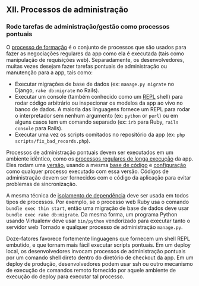 ## XII. Processos de administração
### Rode tarefas de administração/gestão como processos pontuais

O [processo de formação](./concurrency) é o conjunto de processos que são usados para fazer as negociações regulares da app como ela é executada (tais como manipulação de requisições web). Separadamente, os desenvolvedores, muitas vezes desejam fazer tarefas pontuais de administração ou manutenção para a app, tais como:

* Executar migrações de base de dados (ex: `manage.py migrate` no Django, `rake db:migrate` no Rails).
* Executar um console (também conhecido como um [REPL](http://en.wikipedia.org/wiki/Read-eval-print_loop) shell) para rodar código arbitrário ou inspecionar os modelos da app ao vivo no banco de dados. A maioria das linguagens fornece um REPL para rodar o interpretador sem nenhum argumento (ex: `python` or `perl`) ou em alguns casos tem um comando separado (ex: `irb` para Ruby, `rails console` para Rails).
* Executar uma vez os scripts comitados no repositório da app (ex: `php scripts/fix_bad_records.php`).

Processos de administração pontuais devem ser executados em um ambiente idêntico, como os [processos regulares de longa execução](./processes) da app. Eles rodam uma [versão](./build-release-run), usando a mesma [base de código](./codebase) e [configuração](./config) como qualquer processo executado com essa versão. Códigos de administração devem ser fornecidos com o código da aplicação para evitar problemas de sincronização.

A mesma técnica de [isolamento de dependência](./dependencies) deve ser usada em todos tipos de processos. Por exemplo, se o processo web Ruby usa o comando `bundle exec thin start`, então uma migração de base de dados deve usar `bundle exec rake db:migrate`. Da mesma forma, um programa Python usando Virtualenv deve usar `bin/python` vendorizado para executar tanto o servidor web Tornado e qualquer processo de administração `manage.py`.

Doze-fatores favorece fortemente linguagens que fornecem um shell REPL embutido, e que tornam mais fácil executar scripts pontuais. Em um deploy local, os desenvolvedores invocam processos de administração pontuais por um comando shell direto dentro do diretório de checkout da app. Em um deploy de produção, desenvolvedores podem usar ssh ou outro mecanismo de execução de comandos remoto fornecido por aquele ambiente de execução do deploy para executar tal processo.
